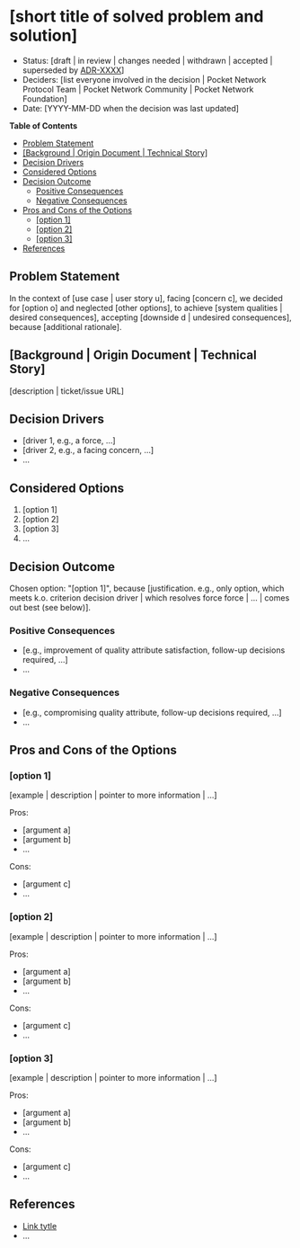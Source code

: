 # [short title of solved problem and solution] <!-- omit in toc -->

- Status: [draft | in review | changes needed | withdrawn | accepted | superseded by [ADR-XXXX](0002-example.md)]
- Deciders: [list everyone involved in the decision | Pocket Network Protocol Team | Pocket Network Community | Pocket Network Foundation]
- Date: [YYYY-MM-DD when the decision was last updated]

**Table of Contents**

- [Problem Statement ](#problem-statement-)
- [\[Background | Origin Document | Technical Story\] ](#background--origin-document--technical-story-)
- [Decision Drivers ](#decision-drivers-)
- [Considered Options ](#considered-options-)
- [Decision Outcome ](#decision-outcome-)
  - [Positive Consequences ](#positive-consequences-)
  - [Negative Consequences ](#negative-consequences-)
- [Pros and Cons of the Options ](#pros-and-cons-of-the-options-)
  - [\[option 1\]](#option-1)
  - [\[option 2\]](#option-2)
  - [\[option 3\]](#option-3)
- [References ](#references-)

## Problem Statement <!-- required -->

In the context of [use case | user story u], facing [concern c], we decided for [option o] and neglected [other options], to achieve [system qualities | desired consequences], accepting [downside d | undesired consequences], because [additional rationale].

## [Background | Origin Document | Technical Story] <!-- optional -->

[description | ticket/issue URL]

## Decision Drivers <!-- optional -->

- [driver 1, e.g., a force, …]
- [driver 2, e.g., a facing concern, …]
- … <!-- numbers of drivers can vary -->

## Considered Options <!-- required -->

1. [option 1]
2. [option 2]
3. [option 3]
4. … <!-- numbers of options can vary -->

## Decision Outcome <!-- required -->

Chosen option: "[option 1]", because [justification. e.g., only option, which meets k.o. criterion decision driver | which resolves force force | … | comes out best (see below)].

### Positive Consequences <!-- optional -->

- [e.g., improvement of quality attribute satisfaction, follow-up decisions required, …]
- …

### Negative Consequences <!-- optional -->

- [e.g., compromising quality attribute, follow-up decisions required, …]
- …

## Pros and Cons of the Options <!-- required -->

### [option 1]

[example | description | pointer to more information | …] <!-- optional -->

Pros:

- [argument a]
- [argument b]
- … <!-- numbers of pros and cons can vary -->

Cons:

- [argument c]
- … <!-- numbers of pros and cons can vary -->

### [option 2]

[example | description | pointer to more information | …] <!-- optional -->

Pros:

- [argument a]
- [argument b]
- … <!-- numbers of pros and cons can vary -->

Cons:

- [argument c]
- … <!-- numbers of pros and cons can vary -->

### [option 3]

[example | description | pointer to more information | …] <!-- optional -->

Pros:

- [argument a]
- [argument b]
- … <!-- numbers of pros and cons can vary -->

Cons:

- [argument c]
- … <!-- numbers of pros and cons can vary -->

## References <!-- optional -->

- [Link tytle](Hyperlink) <!-- example: Refined by [ADR-0005](0005-example.md) -->
- … <!-- numbers of links can vary -->
